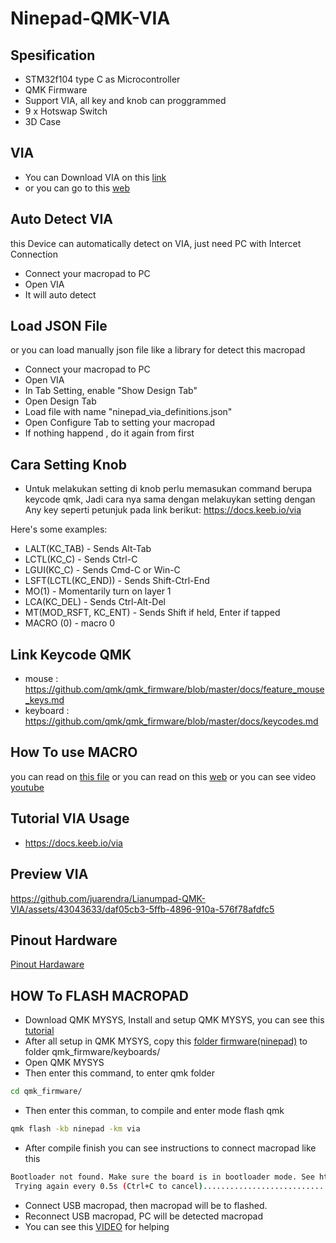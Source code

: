 # Ninepad-QMK-VIA

## Spesification
- STM32f104 type C as Microcontroller
- QMK Firmware
- Support VIA, all key and knob can proggrammed
- 9 x Hotswap Switch
- 3D Case

## VIA
- You can Download VIA on this [link](https://github.com/the-via/releases/releases)
- or you can go to this [web](https://usevia.app/)


## Auto Detect VIA
this Device can automatically detect on VIA, just need PC with Intercet Connection
- Connect your macropad to PC
- Open VIA
- It will auto detect
## Load JSON File
or you can load manually json file like a library for detect this macropad
- Connect your macropad to PC
- Open VIA
- In Tab Setting, enable "Show Design Tab"
- Open Design Tab
- Load file with name "ninepad_via_definitions.json" 
- Open Configure Tab to setting your macropad
- If nothing happend , do it again from first 

## Cara Setting Knob
- Untuk melakukan setting di knob perlu memasukan command berupa keycode qmk, Jadi cara nya sama dengan melakuykan setting dengan Any key seperti petunjuk pada link berikut: 
https://docs.keeb.io/via

Here's some examples:

- LALT(KC_TAB) - Sends Alt-Tab
- LCTL(KC_C) - Sends Ctrl-C
- LGUI(KC_C) - Sends Cmd-C or Win-C
- LSFT(LCTL(KC_END)) - Sends Shift-Ctrl-End
- MO(1) - Momentarily turn on layer 1
- LCA(KC_DEL) - Sends Ctrl-Alt-Del
- MT(MOD_RSFT, KC_ENT) - Sends Shift if held, Enter if tapped
- MACRO (0) - macro 0

## Link Keycode QMK
- mouse : https://github.com/qmk/qmk_firmware/blob/master/docs/feature_mouse_keys.md
- keyboard : https://github.com/qmk/qmk_firmware/blob/master/docs/keycodes.md

## How To use MACRO
you can read on [this file](https://github.com/juarendra/STREAMPAD-QMK-VIA/blob/main/DOC/MACRO%20VIA%20USAGE.pdf)
or you can read on this [web](https://www.keychron.com/blogs/archived/how-to-use-via-to-program-your-keyboard)
or you can see video [youtube](https://youtu.be/GtSeo69Y0Zw)


## Tutorial VIA Usage
- https://docs.keeb.io/via

## Preview VIA

https://github.com/juarendra/Lianumpad-QMK-VIA/assets/43043633/daf05cb3-5ffb-4896-910a-576f78afdfc5

## Pinout Hardware
[Pinout Hardaware](https://github.com/juarendra/Ninepad-QMK-VIA/blob/main/HARDWARE/Ninepad_Pinout.pdf)

## HOW To FLASH MACROPAD 
- Download QMK MYSYS, Install and setup QMK MYSYS, you can see this [tutorial](https://msys.qmk.fm/guide.html#next-steps)
- After all setup in QMK MYSYS, copy this [folder firmware(ninepad)](https://github.com/juarendra/STREAMPAD-QMK-VIA/tree/main/Firmware) to folder qmk_firmware/keyboards/
- Open QMK MYSYS
- Then enter this command, to enter qmk folder
```sh
cd qmk_firmware/
```
- Then enter this comman, to compile and enter mode flash qmk
```sh
qmk flash -kb ninepad -km via
```
- After compile finish you can see instructions to connect macropad like this
```sh
Bootloader not found. Make sure the board is in bootloader mode. See https://docs.qmk.fm/#/newbs_flashing
 Trying again every 0.5s (Ctrl+C to cancel).............................
```
- Connect USB macropad, then macropad will be to flashed.
- Reconnect USB macropad, PC will be detected macropad
- You can see this [VIDEO](https://github.com/juarendra/STREAMPAD-QMK-VIA/blob/main/DOC/tutorial_flash.mp4) for helping
